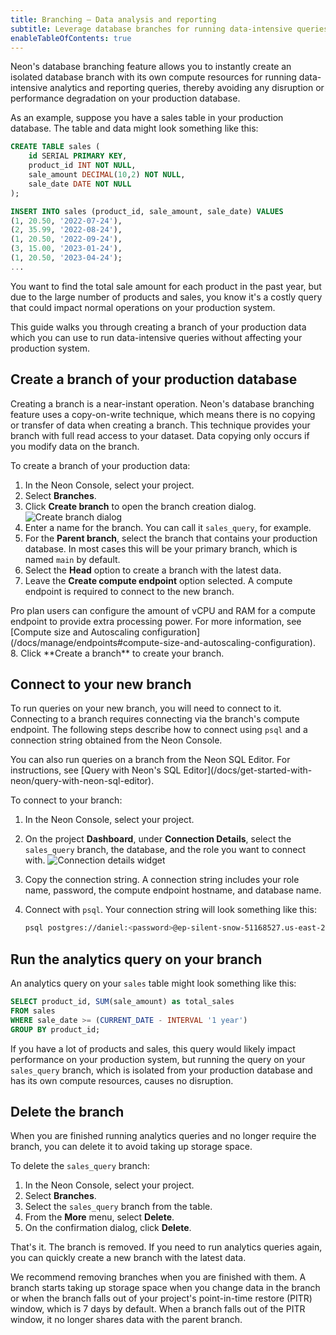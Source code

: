 ```yaml
---
title: Branching — Data analysis and reporting
subtitle: Leverage database branches for running data-intensive queries
enableTableOfContents: true
---
```


Neon's database branching feature allows you to instantly create an isolated database branch with its own compute resources for running data-intensive analytics and reporting queries, thereby avoiding any disruption or performance degradation on your production database.

As an example, suppose you have a sales table in your production database. The table and data might look something like this:

```sql
CREATE TABLE sales (
    id SERIAL PRIMARY KEY,
    product_id INT NOT NULL,
    sale_amount DECIMAL(10,2) NOT NULL,
    sale_date DATE NOT NULL
);

INSERT INTO sales (product_id, sale_amount, sale_date) VALUES
(1, 20.50, '2022-07-24'),
(2, 35.99, '2022-08-24'),
(1, 20.50, '2022-09-24'),
(3, 15.00, '2023-01-24'),
(1, 20.50, '2023-04-24');
...
```

You want to find the total sale amount for each product in the past year, but due to the large number of products and sales, you know it's a costly query that could impact normal operations on your production system.

This guide walks you through creating a branch of your production data which you can use to run data-intensive queries without affecting your production system.

## Create a branch of your production database

Creating a branch is a near-instant operation. Neon's database branching feature uses a copy-on-write technique, which means there is no copying or transfer of data when creating a branch. This technique provides your branch with full read access to your dataset. Data copying only occurs if you modify data on the branch.

To create a branch of your production data:

1. In the Neon Console, select your project.
2. Select **Branches**.
3. Click **Create branch** to open the branch creation dialog.
![Create branch dialog](/docs/guides/data_analysis_create_branch.png)
4. Enter a name for the branch. You can call it `sales_query`, for example.
5. For the **Parent branch**, select the branch that contains your production database. In most cases this will be your primary branch, which is named `main` by default.
6. Select the **Head** option to create a branch with the latest data.
7. Leave the **Create compute endpoint** option selected. A compute endpoint is required to connect to the new branch.
<Admonition type="note">
Pro plan users can configure the amount of vCPU and RAM for a compute endpoint to provide extra processing power. For more information, see [Compute size and Autoscaling configuration](/docs/manage/endpoints#compute-size-and-autoscaling-configuration).
</Admonition>
8. Click **Create a branch** to create your branch.

## Connect to your new branch

To run queries on your new branch, you will need to connect to it. Connecting to a branch requires connecting via the branch's compute endpoint. The following steps describe how to connect using `psql` and a connection string obtained from the Neon Console.

<Admonition type="tip">
You can also run queries on a branch from the Neon SQL Editor. For instructions, see [Query with Neon's SQL Editor](/docs/get-started-with-neon/query-with-neon-sql-editor).
</Admonition>

To connect to your branch:

1. In the Neon Console, select your project.
2. On the project **Dashboard**, under **Connection Details**, select the `sales_query` branch, the database, and the role you want to connect with.
![Connection details widget](/docs/guides/data_analysis_connection_details.png)
3. Copy the connection string. A connection string includes your role name, password, the compute endpoint hostname, and database name.
4. Connect with `psql`. Your connection string will look something like this:

   <CodeBlock shouldWrap>

   ```bash
   psql postgres://daniel:<password>@ep-silent-snow-51168527.us-east-2.aws.neon.tech/neondb
   ```

   </CodeBlock>

## Run the analytics query on your branch

An analytics query on your `sales` table might look something like this:

```sql
SELECT product_id, SUM(sale_amount) as total_sales
FROM sales
WHERE sale_date >= (CURRENT_DATE - INTERVAL '1 year')
GROUP BY product_id;
```

If you have a lot of products and sales, this query would likely impact performance on your production system, but running the query on your `sales_query` branch, which is isolated from your production database and has its own compute resources, causes no disruption.

## Delete the branch

When you are finished running analytics queries and no longer require the branch, you can delete it to avoid taking up storage space.

To delete the `sales_query` branch:

1. In the Neon Console, select your project.
2. Select **Branches**.
3. Select the `sales_query` branch from the table.
3. From the **More** menu, select **Delete**.
4. On the confirmation dialog, click **Delete**.

That's it. The branch is removed. If you need to run analytics queries again, you can quickly create a new branch with the latest data.

<Admonition type="note">
We recommend removing branches when you are finished with them. A branch starts taking up storage space when you change data in the branch or when the branch falls out of your project's point-in-time restore (PITR) window, which is 7 days by default. When a branch falls out of the PITR window, it no longer shares data with the parent branch.
</Admonition>

